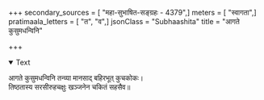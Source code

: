 +++
secondary_sources = [ "महा-सुभाषित-सङ्ग्रहः - 4379",]
meters = [ "स्वागता",]
pratimaala_letters = [ "त", "व",]
jsonClass = "Subhaashita"
title = "आगते कुसुमधन्विनि"

+++

<details open><summary>Text</summary>

आगते कुसुमधन्विनि तन्व्या मानसाद् बहिरभूत् कुचकोकः।  
तिष्ठतास्य सरसीरुहचक्षुः खञ्जनेन चकितं सहसैव॥
</details>
